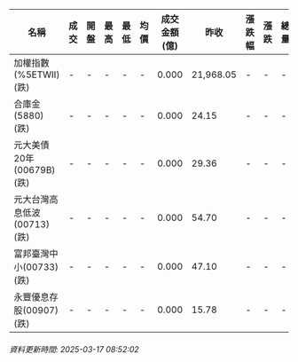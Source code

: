 | 名稱 | 成交 | 開盤 | 最高 | 最低 | 均價 | 成交金額(億) | 昨收 | 漲跌幅 | 漲跌 | 總量 | 昨量 | 振幅 |
| -------- | -------- | -------- | -------- |-------- | -------- | -------- |-------- |-------- |-------- | -------- | -------- |-------- |
|加權指數(%5ETWII) (跌)|-|-|-|-|-|0.000|21,968.05|-|-|-|-|0.00%|
|合庫金(5880) (跌)|-|-|-|-|-|0.000|24.15|-|-|-|-|0.00%|
|元大美債20年(00679B) (跌)|-|-|-|-|-|0.000|29.36|-|-|-|-|0.00%|
|元大台灣高息低波(00713) (跌)|-|-|-|-|-|0.000|54.70|-|-|-|-|0.00%|
|富邦臺灣中小(00733) (跌)|-|-|-|-|-|0.000|47.10|-|-|-|-|0.00%|
|永豐優息存股(00907) (跌)|-|-|-|-|-|0.000|15.78|-|-|-|-|0.00%|
###### 資料更新時間: 2025-03-17 08:52:02